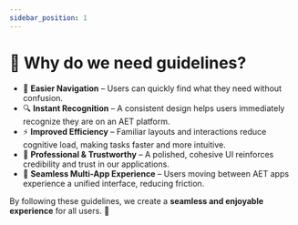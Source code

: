 ```yaml
---
sidebar_position: 1
---
```


# 🎯 Why do we need guidelines?

- 🧭 **Easier Navigation** – Users can quickly find what they need without confusion.
- 🔍 **Instant Recognition** – A consistent design helps users immediately recognize they are on an AET platform.
- ⚡ **Improved Efficiency** – Familiar layouts and interactions reduce cognitive load, making tasks faster and more intuitive.
- 🎯 **Professional & Trustworthy** – A polished, cohesive UI reinforces credibility and trust in our applications.
- 📱 **Seamless Multi-App Experience** – Users moving between AET apps experience a unified interface, reducing friction.

By following these guidelines, we create a **seamless and enjoyable experience** for all users. 🚀